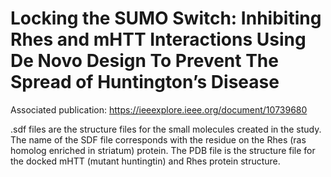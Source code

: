 # Locking the SUMO Switch: Inhibiting Rhes and mHTT Interactions Using De Novo Design To Prevent The Spread of Huntington’s Disease
Associated publication: https://ieeexplore.ieee.org/document/10739680

.sdf files are the structure files for the small molecules created in the study. The name of the SDF file corresponds with the residue on the Rhes (ras homolog enriched in striatum) protein. The PDB file is the structure file for the docked mHTT (mutant huntingtin) and Rhes protein structure. 
